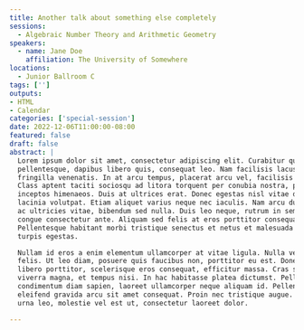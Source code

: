 ```yaml
---
title: Another talk about something else completely
sessions:
  - Algebraic Number Theory and Arithmetic Geometry
speakers:
  - name: Jane Doe
    affiliation: The University of Somewhere
locations:
  - Junior Ballroom C
tags: ['']
outputs:
- HTML
- Calendar
categories: ['special-session']
date: 2022-12-06T11:00:00-08:00
featured: false
draft: false
abstract: |
  Lorem ipsum dolor sit amet, consectetur adipiscing elit. Curabitur quis enim
  pellentesque, dapibus libero quis, consequat leo. Nam facilisis lacus at urna
  fringilla venenatis. In at arcu tempus, placerat arcu vel, facilisis nisl.
  Class aptent taciti sociosqu ad litora torquent per conubia nostra, per
  inceptos himenaeos. Duis at ultrices erat. Donec egestas nisl vitae dolor
  lacinia volutpat. Etiam aliquet varius neque nec iaculis. Nam arcu dui, mattis
  ac ultricies vitae, bibendum sed nulla. Duis leo neque, rutrum in sem sed,
  congue consectetur ante. Aliquam sed felis at eros porttitor consequat.
  Pellentesque habitant morbi tristique senectus et netus et malesuada fames ac
  turpis egestas.

  Nullam id eros a enim elementum ullamcorper at vitae ligula. Nulla vel pretium
  felis. Ut leo diam, posuere quis faucibus non, porttitor eu est. Donec non
  libero porttitor, scelerisque eros consequat, efficitur massa. Cras suscipit
  viverra magna, et tempus nisi. In hac habitasse platea dictumst. Pellentesque
  condimentum diam sapien, laoreet ullamcorper neque aliquam id. Pellentesque
  eleifend gravida arcu sit amet consequat. Proin nec tristique augue. Aliquam
  urna leo, molestie vel est ut, consectetur laoreet dolor.

---
```

